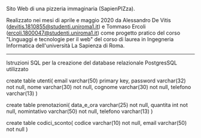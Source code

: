 Sito Web di una pizzeria immaginaria (SapienPIZza).
 
Realizzato nei mesi di aprile e maggio 2020 da Alessandro De Vitis (devitis.1810855@studenti.uniroma1.it) e Tommaso Ercoli (ercoli.1800047@studenti.uniroma1.it) come progetto pratico del corso "Linguaggi e tecnologie per il web" del corso di laurea in Ingegneria Informatica dell'università La Sapienza di Roma.

------------------------------------------------------------------------------------------

Istruzioni SQL per la creazione del database relazionale PostgresSQL utilizzato

create table utenti(
    email varchar(50) primary key,
    password varchar(32) not null,
    nome varchar(30) not null,
    cognome varchar(30) not null,
    telefono varchar(13)
)

create table prenotazioni(
	data_e_ora varchar(25) not null,
	quantita int not null,
	nomintativo varchar(50) not null,
	telefono varchar(13)
)

create table codici_sconto(
    codice varchar(10) not null,
    email varchar(50) not null
)



